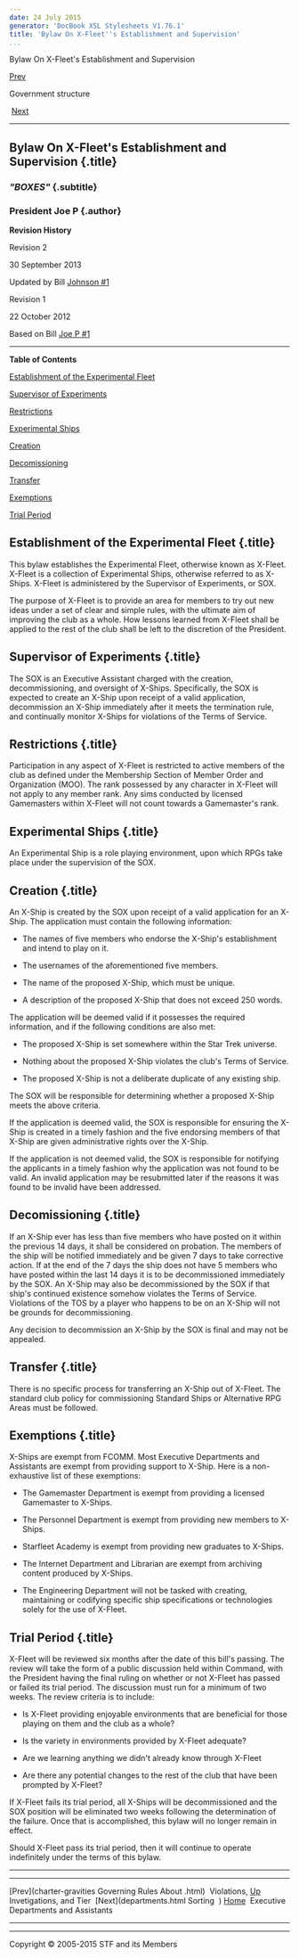 ```yaml
---
date: 24 July 2015
generator: 'DocBook XSL Stylesheets V1.76.1'
title: 'Bylaw On X-Fleet''s Establishment and Supervision'
...
```


Bylaw On X-Fleet's Establishment and Supervision

[Prev](charter-gravities.html) 

Government structure

 [Next](departments.html)

* * * * *

Bylaw On X-Fleet's Establishment and Supervision {.title}
------------------------------------------------

### *"BOXES"* {.subtitle}

### President Joe P {.author}

**Revision History**

Revision 2

30 September 2013

Updated by Bill [Johnson
\#1](http://www.star-fleet.com/prez/edicts/johnson/#b1)

Revision 1

22 October 2012

Based on Bill [Joe P
\#1](http://www.star-fleet.com/prez/edicts/joep/#b1)

* * * * *

**Table of Contents**

[Establishment of the Experimental
Fleet](charter-xfleet.html#idp140478692849168)

[Supervisor of Experiments](charter-xfleet.html#idp140478692851360)

[Restrictions](charter-xfleet.html#idp140478692852960)

[Experimental Ships](charter-xfleet.html#idp140478692854544)

[Creation](charter-xfleet.html#idp140478692855920)

[Decomissioning](charter-xfleet.html#idp140478692864688)

[Transfer](charter-xfleet.html#idp140478692867040)

[Exemptions](charter-xfleet.html#idp140478692868448)

[Trial Period](charter-xfleet.html#idp140478692873440)

Establishment of the Experimental Fleet {.title}
---------------------------------------

This bylaw establishes the Experimental Fleet, otherwise known as
X-Fleet. X-Fleet is a collection of Experimental Ships, otherwise
referred to as X-Ships. X-Fleet is administered by the Supervisor of
Experiments, or SOX.

The purpose of X-Fleet is to provide an area for members to try out new
ideas under a set of clear and simple rules, with the ultimate aim of
improving the club as a whole. How lessons learned from X-Fleet shall be
applied to the rest of the club shall be left to the discretion of the
President.

Supervisor of Experiments {.title}
-------------------------

The SOX is an Executive Assistant charged with the creation,
decommissioning, and oversight of X-Ships. Specifically, the SOX is
expected to create an X-Ship upon receipt of a valid application,
decommission an X-Ship immediately after it meets the termination rule,
and continually monitor X-Ships for violations of the Terms of Service.

Restrictions {.title}
------------

Participation in any aspect of X-Fleet is restricted to active members
of the club as defined under the Membership Section of Member Order and
Organization (MOO). The rank possessed by any character in X-Fleet will
not apply to any member rank. Any sims conducted by licensed Gamemasters
within X-Fleet will not count towards a Gamemaster's rank.

Experimental Ships {.title}
------------------

An Experimental Ship is a role playing environment, upon which RPGs take
place under the supervision of the SOX.

Creation {.title}
--------

An X-Ship is created by the SOX upon receipt of a valid application for
an X-Ship. The application must contain the following information:

-   The names of five members who endorse the X-Ship's establishment and
    intend to play on it.

-   The usernames of the aforementioned five members.

-   The name of the proposed X-Ship, which must be unique.

-   A description of the proposed X-Ship that does not exceed 250 words.

The application will be deemed valid if it possesses the required
information, and if the following conditions are also met:

-   The proposed X-Ship is set somewhere within the Star Trek universe.

-   Nothing about the proposed X-Ship violates the club's Terms of
    Service.

-   The proposed X-Ship is not a deliberate duplicate of any existing
    ship.

The SOX will be responsible for determining whether a proposed X-Ship
meets the above criteria.

If the application is deemed valid, the SOX is responsible for ensuring
the X-Ship is created in a timely fashion and the five endorsing members
of that X-Ship are given administrative rights over the X-Ship.

If the application is not deemed valid, the SOX is responsible for
notifying the applicants in a timely fashion why the application was not
found to be valid. An invalid application may be resubmitted later if
the reasons it was found to be invalid have been addressed.

Decomissioning {.title}
--------------

If an X-Ship ever has less than five members who have posted on it
within the previous 14 days, it shall be considered on probation. The
members of the ship will be notified immediately and be given 7 days to
take corrective action. If at the end of the 7 days the ship does not
have 5 members who have posted within the last 14 days it is to be
decommissioned immediately by the SOX. An X-Ship may also be
decommissioned by the SOX if that ship's continued existence somehow
violates the Terms of Service. Violations of the TOS by a player who
happens to be on an X-Ship will not be grounds for decommissioning.

Any decision to decommission an X-Ship by the SOX is final and may not
be appealed.

Transfer {.title}
--------

There is no specific process for transferring an X-Ship out of X-Fleet.
The standard club policy for commissioning Standard Ships or Alternative
RPG Areas must be followed.

Exemptions {.title}
----------

X-Ships are exempt from FCOMM. Most Executive Departments and Assistants
are exempt from providing support to X-Ship. Here is a non-exhaustive
list of these exemptions:

-   The Gamemaster Department is exempt from providing a licensed
    Gamemaster to X-Ships.

-   The Personnel Department is exempt from providing new members to
    X-Ships.

-   Starfleet Academy is exempt from providing new graduates to X-Ships.

-   The Internet Department and Librarian are exempt from archiving
    content produced by X-Ships.

-   The Engineering Department will not be tasked with creating,
    maintaining or codifying specific ship specifications or
    technologies solely for the use of X-Fleet.

Trial Period {.title}
------------

X-Fleet will be reviewed six months after the date of this bill's
passing. The review will take the form of a public discussion held
within Command, with the President having the final ruling on whether or
not X-Fleet has passed or failed its trial period. The discussion must
run for a minimum of two weeks. The review criteria is to include:

-   Is X-Fleet providing enjoyable environments that are beneficial for
    those playing on them and the club as a whole?

-   Is the variety in environments provided by X-Fleet adequate?

-   Are we learning anything we didn't already know through X-Fleet

-   Are there any potential changes to the rest of the club that have
    been prompted by X-Fleet?

If X-Fleet fails its trial period, all X-Ships will be decommissioned
and the SOX position will be eliminated two weeks following the
determination of the failure. Once that is accomplished, this bylaw will
no longer remain in effect.

Should X-Fleet pass its trial period, then it will continue to operate
indefinitely under the terms of this bylaw.

* * * * *

  ------------------------ ------------------------ ------------------------
  [Prev](charter-gravities Governing Rules About
  .html)                   Violations,
  [Up](govtstructure.html) Invetigations, and Tier
   [Next](departments.html Sorting 
  )                        [Home](../index.html)
                            Executive Departments
                           and Assistants
  ------------------------ ------------------------ ------------------------

* * * * *

Copyright © 2005-2015 STF and its Members
